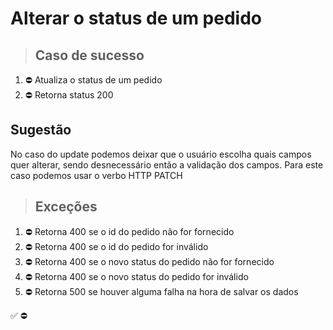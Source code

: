 # Alterar o status de um pedido

> ## Caso de sucesso

1. ⛔ Atualiza o status de um pedido
2. ⛔ Retorna status 200

## Sugestão
No caso do update podemos deixar que o usuário escolha quais campos quer alterar, sendo desnecessário então a validação dos campos. Para este caso podemos usar o verbo HTTP PATCH


> ## Exceções
1. ⛔ Retorna 400 se o id do pedido não for fornecido
2. ⛔ Retorna 400 se o id do pedido for inválido
3. ⛔ Retorna 400 se o novo status do pedido não for fornecido
4. ⛔ Retorna 400 se o novo status do pedido for inválido
5. ⛔ Retorna 500 se houver alguma falha na hora de salvar os dados

✅
⛔